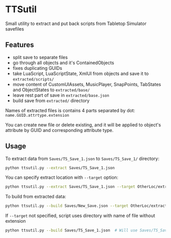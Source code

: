 # TTSutil
Small utility to extract and put back scripts from Tabletop Simulator savefiles

## Features

- split save to separate files
- go through all objects and it's ContainedObjects
- fixes duplicating GUIDs
- take LuaScript, LuaScriptState, XmlUI from objects and save it to `extracted/scripts/`
- move content of CustomUIAssets, MusicPlayer, SnapPoints, TabStates and ObjectStates to `extracted/base/`
- leave rest part of save in `extracted/base.json`
- build save from `extracted/` directory

Names of extracted files is contains 4 parts separated by dot:
`name.GUID.attrtype.extension`

You can create new file or delete existing, and it will be applied to object's attribute by GUID and corresponding attribute type.

## Usage

To extract data from `Saves/TS_Save_1.json` to `Saves/TS_Save_1/` directory:
```bash
python ttsutil.py --extract Saves/TS_Save_1.json
```

You can specify extract location with `--target` option:
```bash
python ttsutil.py --extract Saves/TS_Save_1.json --target OtherLoc/extracted/
```

To build from extracted data:
```bash
python ttsutil.py --build Saves/New_Save.json --target OtherLoc/extracted/
```

If `--target` not specified, script uses directory with name of file without extension
```bash
python ttsutil.py --build Saves/TS_Save_1.json  # Will use Saves/TS_Save_1/ as target
```
